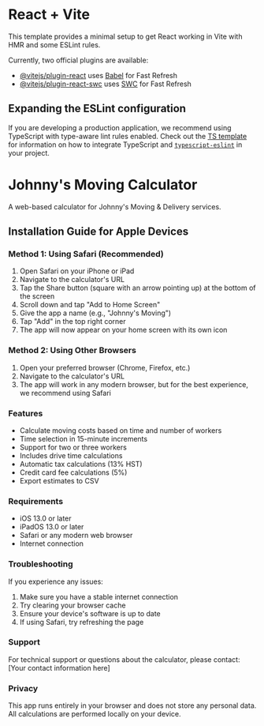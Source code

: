 # React + Vite

This template provides a minimal setup to get React working in Vite with HMR and some ESLint rules.

Currently, two official plugins are available:

- [@vitejs/plugin-react](https://github.com/vitejs/vite-plugin-react/blob/main/packages/plugin-react) uses [Babel](https://babeljs.io/) for Fast Refresh
- [@vitejs/plugin-react-swc](https://github.com/vitejs/vite-plugin-react/blob/main/packages/plugin-react-swc) uses [SWC](https://swc.rs/) for Fast Refresh

## Expanding the ESLint configuration

If you are developing a production application, we recommend using TypeScript with type-aware lint rules enabled. Check out the [TS template](https://github.com/vitejs/vite/tree/main/packages/create-vite/template-react-ts) for information on how to integrate TypeScript and [`typescript-eslint`](https://typescript-eslint.io) in your project.

# Johnny's Moving Calculator

A web-based calculator for Johnny's Moving & Delivery services.

## Installation Guide for Apple Devices

### Method 1: Using Safari (Recommended)

1. Open Safari on your iPhone or iPad
2. Navigate to the calculator's URL
3. Tap the Share button (square with an arrow pointing up) at the bottom of the screen
4. Scroll down and tap "Add to Home Screen"
5. Give the app a name (e.g., "Johnny's Moving")
6. Tap "Add" in the top right corner
7. The app will now appear on your home screen with its own icon

### Method 2: Using Other Browsers

1. Open your preferred browser (Chrome, Firefox, etc.)
2. Navigate to the calculator's URL
3. The app will work in any modern browser, but for the best experience, we recommend using Safari

### Features

- Calculate moving costs based on time and number of workers
- Time selection in 15-minute increments
- Support for two or three workers
- Includes drive time calculations
- Automatic tax calculations (13% HST)
- Credit card fee calculations (5%)
- Export estimates to CSV

### Requirements

- iOS 13.0 or later
- iPadOS 13.0 or later
- Safari or any modern web browser
- Internet connection

### Troubleshooting

If you experience any issues:

1. Make sure you have a stable internet connection
2. Try clearing your browser cache
3. Ensure your device's software is up to date
4. If using Safari, try refreshing the page

### Support

For technical support or questions about the calculator, please contact:
[Your contact information here]

### Privacy

This app runs entirely in your browser and does not store any personal data. All calculations are performed locally on your device.
